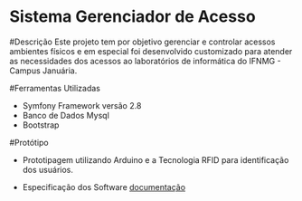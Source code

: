 Sistema Gerenciador de Acesso 
==============
#Descrição
Este projeto tem por objetivo gerenciar e controlar acessos ambientes físicos e em especial foi desenvolvido customizado 
para atender as necessidades dos acessos ao laboratórios de informática do IFNMG - Campus Januária.

#Ferramentas Utilizadas
- Symfony Framework versão 2.8
- Banco de Dados Mysql
- Bootstrap

#Protótipo 
- Prototipagem utilizando Arduino e a Tecnologia RFID para identificação dos usuários.

- Especificação dos Software 
[documentação](Doc/Doc_v1.pdf)
